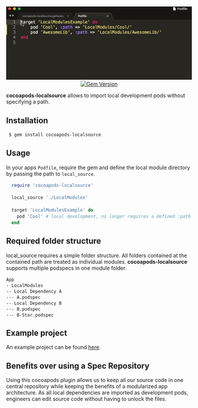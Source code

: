 <p align="center">
  <img src="https://raw.githubusercontent.com/ohitsdaniel/cocoapods-localsource/master/podfileedit.gif"><br>
<a href="https://badge.fury.io/rb/cocoapods-localsource"><img src="https://badge.fury.io/rb/cocoapods-localsource.svg" alt="Gem Version" height="18"></a>
</p>

**cocoapods-localsource** allows to import local development pods without specifying a path.

## Installation 
```bash
 $ gem install cocoapods-localsource
```

## Usage 
In your apps `Podfile`, require the gem and define the local module directory by passing the path to `local_source`. 

```ruby 
  require 'cocoapods-localsource'

  local_source './LocalModules'

  target 'LocalModulesExample' do
    pod 'Cool' # local development, no longer requires a defined :path
  end
```

## Required folder structure
local_source requires a simple folder structure. All folders contained at the contained path are treated as individual modules. **cocoapods-localsource** supports multiple podspecs in one module folder.

```
App
- LocalModules
-- Local Dependency A
--- A.podspec
-- Local Dependency B
--- B.podspec
--- B-Star.podspec
```

## Example project

An example project can be found [here](https://github.com/ohitsdaniel/cocoapods-localsource-example). 

## Benefits over using a Spec Repository
Using this cocoapods plugin allows us to keep all our source code in one central repository while keeping the benefits of a modularized app architecture. As all local dependencies are imported as development pods, engineers can edit source code without having to unlock the files.
